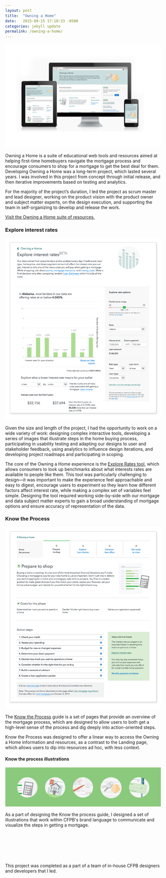 ```yaml
---
layout: post
title:  "Owning a Home"
date:   2015-09-15 17:10:33 -0500
categories: jekyll update
permalink: /owning-a-home/
---
```


![Owning a Home Landing Page Design](/img/oah/oah-landing-responsive.jpg)

Owning a Home is a suite of educational web tools and resources aimed at helping first-time homebuyers navigate the mortgage process and encourage consumers to shop for a mortgage to get the best deal for them. Developing Owning a Home was a long-term project, which lasted several years. I was involved in this project from concept through initial release, and then iterative improvements based on testing and analytics. 

For the majority of the project’s duration, I led the project as scrum master and lead designer, working on the product vision with the product owner and subject matter experts, on the design execution, and supporting the team in self-organizing to develop and release the work. 

[Visit the Owning a Home suite of resources.](http://www.consumerfinance.gov/owning-a-home)

### Explore interest rates
![Owning a Home Explore interest rates tool](/img/oah/oah-explore-rates.png)

Given the size and length of the project, I had the opportunity to work on a wide variety of work: designing complex interactive tools, developing a series of images that illustrate steps in the home buying process, participating in usability testing and adapting our designs to user and stakeholder feedback, using analytics to influence design iterations, and developing project roadmaps and participating in scoping. 

The core of the Owning a Home experience is the [Explore Rates tool](http://www.consumerfinance.gov/owning-a-home/explore-rates), which allows consumers to look up benchmarks about what interests rates are available to people like them. This tool was particularly challenging to design—it was important to make the experience feel approachable and easy to digest, encourage users to experiment so they learn how different factors affect interest rate, while making a complex set of variables feel simple. Designing the tool required working side-by-side with our mortgage and data subject matter experts to gain a broad understanding of mortgage options and ensure accuracy of representation of the data.



### Know the Process
![Owning a Home Know the Process Design](/img/oah/oah-journey-prepare.png)

The [Know the Process](http://www.consumerfinance.gov/owning-a-home/process/prepare) guide is a set of pages that provide an overview of the mortgage process, which are designed to allow users to both get a high-level sense of the process and dig deeply into action-oriented steps.

Know the Process was designed to offer a linear way to access the Owning a Home information and resources, as a contrast to the Landing page, which allows users to dip into resources ad hoc, with less context.


#### Know the process illustrations
![Owning a Home Illustrations Set](/img/oah/oah-illustrations.png)

As a part of designing the Know the process guide, I designed a set of illustrations that work within CFPB's brand language to communicate and visualize the steps in getting a mortgage.

<br><br>
---
<br>
This project was completed as a part of a team of in-house CFPB designers and developers that I led.

